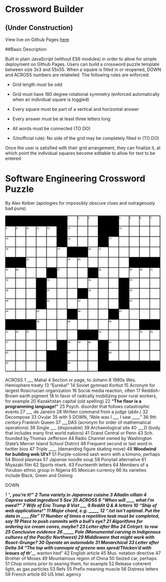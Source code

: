 # Crossword Builder 
## (Under Construction)

View live on Github Pages [here](https://zalmankelber.github.io/Crossword-Tool/)

##Basic Description

Built in plain JavaScript (without ES6 modules) in order to allow for simple deployment on Github Pages.  Users can build a crossword puzzle template between size 3x3 and 55x55.  When a square is filled in or reopened, DOWN and ACROSS numbers are relabeled.  The following rules are enforced:

* Grid length must be odd

* Grid must have 180 degree rotational symmetry (enforced automatically when an individual square is toggled)

* Every square must be part of a vertical and horizontal answer

* Every answer must be at least three letters long

* All words must be connected (TO DO)

* (Unofficial rule): No side of the grid may be completely filled in (TO DO)

Once the user is satisfied with their grid arrangement, they can finalize it, at which point the individual squares become editable to allow for text to be entered

# Software Engineering Crossword Puzzle

By Alex Kelber (apologies for impossibly obscure clues and outrageously bad puns)

![crossword template](SoftwareDevelopmentCrossword.png) 

ACROSS
1 ___ Mahal
4 Section or page, to Johann
8 1990s Wes. Hemisphere treaty
13 “Eureka!”
14 Soviet gymnast Korbut
15 Acronym for largest Rosicrucian organization
16 Social media reaction, often
17 Reddish-Brown earth pigment
18 In favor of radically mobilizing poor rural workers, for example
20 Kazakhstan capital (old spelling)
22 **“The floor is a programming language!”**
25 Psych. disorder that follows catastrophic events
27 ___ de Janeiro
28 Written command from a judge (abbr.)
32 Decompose
33 Ovular
35 with 5 DOWN, “Able was I ___ I saw ____”
36 9th century Frankish Queen
37 ___DAS (acronym for order of mathematical operations)
38 Single ___ (disposable)
39 Archaeological site
40 ___D (body that includes many first world nations)
41 Grand Central or Penn
43 Sch. founded by Thomas Jefferson 
44 Radio Channel owned by Washington State’s Mercer Island School District
46 Frequent second or last word in twitter bios
47 Triple ____ (demanding figure skating move)
48 **Woodwind for building web UI’s?**
51 Purple-colored sash worn with a kimono, perhaps
54 Blood plasmas
57 Japanse noodle soup
58 Ponytail alternative
61 Miyazaki film
62 Sports ntwrk.
63 Fourteenth letters
64 Members of a Yoruban ethnic group in Nigeria
65 Mexican currency
66 Its varieties include Black, Green and Oolong

DOWN

1 “___, you’re it!”
2 Tuna variety in Japanese cuisine
3 Alladin villain
4 Caprese salad ingredient 
5 See 35 ACROSS
6 “When will ____ what I’m owed?”
7 Wife of Eric Trump
8 Viet ___
9 Reddit Q & A letters
10 **“Ship of web applications!”**
11 Major chord, e.g. _____
12 “.txt isn’t optimal.  Put the data in ____ file”
17 Number of times a repetitive task must be completed, say
19 **Place to push commits with a bull’s eye?**
21 **Algorithms for ordering ice cream cones, maybe?** 
23 Letter after Rho
24 Cntrprt. to row
25 Conclusive evidence
26 _____ Pole (Monumental carving in Indigenous cultures of the Pacific Northwest)
29 **Middleware that might work with React-Grunge?**
30 Operate an automobile
31 Monarchical 
33 Letter after Delta
34 “The top with cannopie of greene was spred/Thicken’d with leaues of th’_____ wanton hed”
42 English article
45 Mus. notation directive
47 Brother of Moses
49 Mountainous region of China
50 Seized car, perhaps
51 Chop onions prior to searing them, for example
52 Release coherent light, as gas particles
53 Refs
55 Prefix meaning muscle
56 Distress letters
59 French article
60 US Intel. agency

